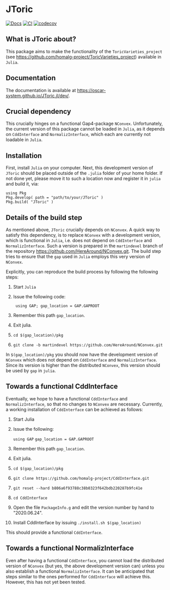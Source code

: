 # JToric

[![Docs](https://img.shields.io/badge/docs-latest-blue.svg)](https://oscar-system.github.io/JToric.jl/dev)
[![CI](https://github.com/oscar-system/JToric.jl/actions/workflows/CI.yml/badge.svg)](https://github.com/HereAround/JToric/actions/workflows/CI.yml)
[![codecov](https://codecov.io/gh/oscar-system/JToric.jl/branch/master/graph/badge.svg?token=z9gKk5v3O6)](https://codecov.io/gh/oscar-system/JToric.jl)


## What is JToric about?

This package aims to make the functionality of the `ToricVarieties_project` (see <https://github.com/homalg-project/ToricVarieties_project>) available in `Julia`.

## Documentation

The documentation is available at https://oscar-system.github.io/JToric.jl/dev/.

## Crucial dependency

This crucially hinges on a functional Gap4-package `NConvex`. Unfortunately, the current version of this package cannot be loaded in `Julia`, as it depends on `CddInterface` and `NormalizInterface`, which each are currently not loadable in `Julia`.


## Installation

First, install `Julia` on your computer. Next, this development version of `JToric` should be placed outside of the `.julia` folder of your home folder. If not done yet, please move it to such a location now and register it in `julia` and build it, via:

    using Pkg
    Pkg.develop( path = "path/to/your/JToric" )
    Pkg.build( "JToric" )


## Details of the build step

As mentioned above, `JToric` crucially depends on `NConvex`.  A quick way to satisfy this dependency, is to replace `NConvex` with a development version, which is functional in `Julia`, i.e. does not depend on `CddInterface` and `NormalizInterface`. Such a version is prepared in the `martindevel` branch of the repository https://github.com/HereAround/NConvex.git. The build step tries to ensure that the `gap` used in `Julia` employs this very version of `NConvex`.

Explicitly, you can reproduce the build process by following the following steps:

1. Start `Julia`
2. Issue the following code:

        using GAP; gap_location = GAP.GAPROOT

2. Remember this path `gap_location`.
3. Exit julia.
4. `cd $(gap_location)/pkg`
5. `git clone -b martindevel https://github.com/HereAround/NConvex.git`

In `$(gap_location)/pkg` you should now have the development version of `NConvex` which does not depend on `CddInterface` and `NormalizInterface`. Since its version is higher than the distributed `NConvex`, this version should be used by `gap` in `julia`.


## Towards a functional CddInterface

Eventually, we hope to have a functional `CddInterface` and `NormalizInterface`, so that no changes to `NConvex` are necessary. Currently, a working installation of `CddInterface` can be achieved as follows:

1. Start Julia
2. Issue the following:

    `using GAP`
    `gap_location = GAP.GAPROOT`

3. Remember this path `gap_location`.
4. Exit julia.
5. `cd $(gap_location)/pkg`
6. `git clone https://github.com/homalg-project/CddInterface.git`
7. `git reset --hard b806a6f93788c38b0323f642bdb220287b9fc41e`
8. `cd CddInterface`
9. Open the file `PackageInfo.g` and edit the version number by hand to "2020.06.24".
10. Install CddInterface by issuing
      `./install.sh $(gap_location)`

This should provide a functional `CddInterface`.

## Towards a functional NormalizInterface

 Even after having a functional `CddInterface`, you cannot load the distributed version of `NConvex` (but yes, the above development version can) unless you also establish a functional `NormalizInterface`. It can be anticipated that steps similar to the ones performed for `CddInterface` will achieve this. However, this has not yet been tested.
